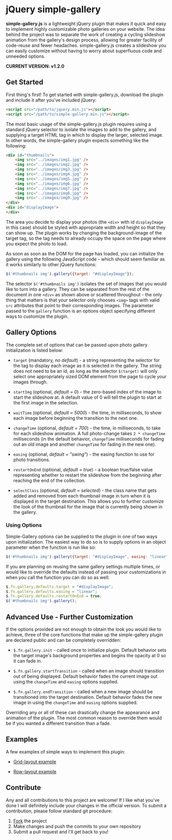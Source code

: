 # jQuery simple-gallery #

**simple-gallery.js** is a lightweight jQuery plugin that makes it quick and 
easy to implement highly customizable photo galleries on your website.  The 
idea behind the project was to separate the work of creating a cycling 
slideshow animation from the gallery's design process, allowing for greater 
facility of code-reuse and fewer headaches.  simple-gallery.js creates a 
slideshow you can easily customize without having to worry about superfluous 
code and unneeded options.

**CURRENT VERSION: v1.2.0**

## Get Started ##

First thing's first!  To get started with simple-gallery.js, download the 
plugin and include it after you've included jQuery:

```html
<script src="/path/to/jquery.min.js"></script>
<script src="/path/to/simple-gallery.min.js"></script>
```

The most basic usage of the simple-gallery.js plugin requires using a standard 
jQuery selector to isolate the images to add to the gallery, and supplying a 
target HTML tag in which to display the larger, selected image.  In other 
words, the simple-gallery plugin expects something like the following:

```html
<div id="thumbnails">
    <img src="../images/img1.jpg" />
    <img src="../images/img2.jpg" />
    <img src="../images/img3.jpg" />
    <img src="../images/img4.jpg" />
    <img src="../images/img5.jpg" />
    <img src="../images/img6.jpg" />
    <img src="../images/img7.jpg" />
    <img src="../images/img8.jpg" />
    <img src="../images/img9.jpg" />
</div>
<div id="displayImage">
</div>
```

The area you decide to display your photos (the `<div>` with id `displayImage` 
in this case) should be styled with appropriate width and height so that they 
can show up.  The plugin works by changing the background-image of the target 
tag, so the tag needs to already occupy the space on the page where you expect 
the photo to load.

As soon as soon as the DOM for the page has loaded, you can initialize the 
gallery using the following JavaScript code - which should seem familiar as it 
works similarly to other jQuery functions:

```javascript
$('#thumbnails img').gallery({target: "#displayImage"});
```

The selector `$('#thumbnails img')` isolates the set of images that you would 
like to turn into a gallery.  They can be separated from the rest of the 
document in one `<div>` as shown above or scattered throughout - the only 
thing that matters is that your selector only chooses `<img>` tags with valid 
`src` attributes that point to their corresponding images.  The parameter 
passed to the `gallery` function is an options object specifying different 
ways to customize the plugin.

## Gallery Options ##

The complete set of options that can be passed upon photo gallery 
initialization is listed below:

+ `target` (mandatory, *no default*) - a string representing the selector for 
the tag to display each image as it is selected in the gallery.  The string 
does not need to be an id, as long as the selector `$(target)` will only 
select one appropriately sized DOM element from the page to cycle your images 
through.

+ `startImg` (optional, *default = 0*) - the zero-based index of the image to 
start the slideshow at.  A default value of 0 will tell the plugin to start at 
the first image in the selection.

+ `waitTime` (optional, *default = 5000*) - the time, in milliseconds, to show 
each image before beginning the transition to the next one.

+ `changeTime` (optional, *default = 700*) - the time, in milliseconds, to 
take for each slideshow animation.  A full photo-change takes `2 * changeTime` 
milliseconds (in the default behavior, `changeTime` milliseconds for fading 
out an old image and another `changeTime` for fading in the new one).

+ `easing` (optional, *default = "swing"*) - the easing function to use for 
photo transitions.

+ `restartOnEnd` (optional, *default = true*) - a boolean true/false value 
representing whether to restart the slideshow from the beginning after 
reaching the end of the collection.

+ `selectClass` (optional, *default = selected*) - the class name that gets 
added and removed from each thumbnail image in turn when it is displayed in 
the target destination.  This allows you to further customize the look of the 
thumbnail for the image that is currently being shown in the gallery.

### Using Options ###

Simple-Gallery options can be supplied to the plugin in one of two ways upon 
initialization.  The easiest way to do so is to supply options in an object 
parameter when the function is run like so:

```javascript
$('#thumbnails img').gallery({target: "#displayImage", easing: "linear", restartOnEnd: false});
```

If you are planning on reusing the same gallery settings multiple times, or 
would like to override the defaults instead of passing your customizations in 
when you call the function you can do so as well:

```javascript
$.fn.gallery.defaults.target = "#displayImage";
$.fn.gallery.defaults.easing = "linear";
$.fn.gallery.defaults.restartOnEnd = true;
$('#thumbnails img').gallery();
```

## Advanced Use - Further Customization ##

If the options provided are not enough to obtain the look you would like to 
achieve, three of the core functions that make up the simple-gallery plugin 
are declared public and can be completely overridden:

+ `$.fn.gallery.init` - called once to initialize plugin.  Default behavior 
sets the target image's background properties and begins the opacity at 0 so 
it can fade in.

+ `$.fn.gallery.startTransition` - called when an image should transition out of 
being displayed.  Default behavior fades the current image out using the 
`changeTime` and `easing` options supplied.

+ `$.fn.gallery.endTransition` - called when a new image should be 
transitioned into the target destination.  Default behavior fades the new 
image in using the `changeTime` and `easing` options supplied.

Overriding any or all of these can drastically change the appearance and 
animation of the plugin.  The most common reason to override them would be if 
you wanted a different transition than a fade.

## Examples ##

A few examples of simple ways to implement this plugin:

+ [Grid-layout example](https://github.com/akalicki/jquery-simple-gallery/blob/master/examples/grid-layout/index.html)

+ [Row-layout example](https://github.com/akalicki/jquery-simple-gallery/blob/master/examples/row-layout/index.html)

## Contribute ##

Any and all contributions to this project are welcome!  If I like what you've 
done I will definitely include your changes in the official version.  To 
submit a contribution, please follow standard git procedure:

1. [Fork](https://github.com/akalicki/jquery-simple-gallery/fork) the project
2. Make changes and push the commits to your own repository
3. Submit a pull request and I'll get back to you!